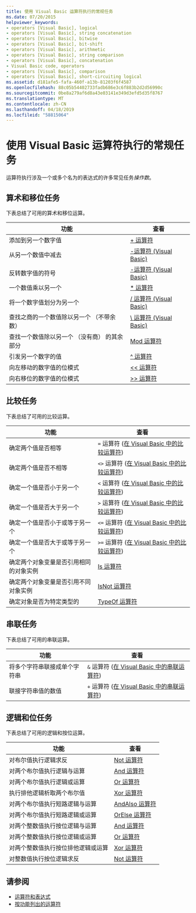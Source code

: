 ```yaml
---
title: 使用 Visual Basic 运算符执行的常规任务
ms.date: 07/20/2015
helpviewer_keywords:
- operators [Visual Basic], logical
- operators [Visual Basic], string concatenation
- operators [Visual Basic], bitwise
- operators [Visual Basic], bit-shift
- operators [Visual Basic], arithmetic
- operators [Visual Basic], string comparison
- operators [Visual Basic], concatenation
- Visual Basic code, operators
- operators [Visual Basic], comparison
- operators [Visual Basic], short-circuiting logical
ms.assetid: d181afe5-fafa-460f-a13b-81203f6f4587
ms.openlocfilehash: 88c05b54402733fadb686e3c6f883b2d2d56990c
ms.sourcegitcommit: 0be8a279af6d8a43e03141e349d3efd5d35f8767
ms.translationtype: MT
ms.contentlocale: zh-CN
ms.lasthandoff: 04/18/2019
ms.locfileid: "58815064"
---
```

# <a name="common-tasks-performed-with-visual-basic-operators"></a>使用 Visual Basic 运算符执行的常规任务
运算符执行涉及一个或多个名为的表达式的许多常见任务*操作数*。  
  
## <a name="arithmetic-and-bit-shift-tasks"></a>算术和移位任务  
 下表总结了可用的算术和移位运算。  
  
|功能|查看|  
|---|---|  
|添加到另一个数字值|[+ 运算符](../../../../visual-basic/language-reference/operators/addition-operator.md)|  
|从另一个数值中减去|[-运算符 (Visual Basic)](../../../../visual-basic/language-reference/operators/subtraction-operator.md)|  
|反转数字值的符号|[-运算符 (Visual Basic)](../../../../visual-basic/language-reference/operators/subtraction-operator.md)|  
|一个数值乘以另一个|[* 运算符](../../../../visual-basic/language-reference/operators/multiplication-operator.md)|  
|将一个数字值划分为另一个|[/ 运算符 (Visual Basic)](../../../../visual-basic/language-reference/operators/floating-point-division-operator.md)|  
|查找之商的一个数值除以另一个 （不带余数）|[\ 运算符 (Visual Basic)](../../../../visual-basic/language-reference/operators/integer-division-operator.md)|  
|查找一个数值除以另一个 （没有商） 的其余部分|[Mod 运算符](../../../../visual-basic/language-reference/operators/mod-operator.md)|  
|引发另一个数字的值|[^ 运算符](../../../../visual-basic/language-reference/operators/exponentiation-operator.md)|  
|向左移动的数字值的位模式|[<\< 运算符](../../../../visual-basic/language-reference/operators/left-shift-operator.md)|  
|向右移位的数字值的位模式|[>> 运算符](../../../../visual-basic/language-reference/operators/right-shift-operator.md)|  
  
## <a name="comparison-tasks"></a>比较任务  
 下表总结了可用的比较运算。  
  
|功能|查看|  
|---|---|  
|确定两个值是否相等|`=` 运算符 ([在 Visual Basic 中的比较运算符](../../../../visual-basic/programming-guide/language-features/operators-and-expressions/comparison-operators.md))|  
|确定两个值是否不相等|`<>` 运算符 ([在 Visual Basic 中的比较运算符](../../../../visual-basic/programming-guide/language-features/operators-and-expressions/comparison-operators.md))|  
|确定一个值是否小于另一个|`<` 运算符 ([在 Visual Basic 中的比较运算符](../../../../visual-basic/programming-guide/language-features/operators-and-expressions/comparison-operators.md))|  
|确定一个值是否大于另一个|`>` 运算符 ([在 Visual Basic 中的比较运算符](../../../../visual-basic/programming-guide/language-features/operators-and-expressions/comparison-operators.md))|  
|确定一个值是否小于或等于另一个|`<=` 运算符 ([在 Visual Basic 中的比较运算符](../../../../visual-basic/programming-guide/language-features/operators-and-expressions/comparison-operators.md))|  
|确定一个值是否大于或等于另一个|`>=` 运算符 ([在 Visual Basic 中的比较运算符](../../../../visual-basic/programming-guide/language-features/operators-and-expressions/comparison-operators.md))|  
|确定两个对象变量是否引用相同的对象实例|[Is 运算符](../../../../visual-basic/language-reference/operators/is-operator.md)|  
|确定两个对象变量是否引用不同对象实例|[IsNot 运算符](../../../../visual-basic/language-reference/operators/isnot-operator.md)|  
|确定对象是否为特定类型的|[TypeOf 运算符](../../../../visual-basic/language-reference/operators/typeof-operator.md)|  
  
## <a name="concatenation-tasks"></a>串联任务  
 下表总结了可用的串联运算。  
  
|功能|查看|  
|---|---|  
|将多个字符串联接成单个字符串|`&` 运算符 ([在 Visual Basic 中的串联运算符](../../../../visual-basic/programming-guide/language-features/operators-and-expressions/concatenation-operators.md))|  
|联接字符串值的数值|`+` 运算符 ([在 Visual Basic 中的串联运算符](../../../../visual-basic/programming-guide/language-features/operators-and-expressions/concatenation-operators.md))|  
  
## <a name="logical-and-bitwise-tasks"></a>逻辑和位任务  
 下表总结了可用的逻辑和按位运算。  
  
|功能|查看|  
|---|---|  
|对布尔值执行逻辑求反|[Not 运算符](../../../../visual-basic/language-reference/operators/not-operator.md)|  
|对两个布尔值执行逻辑与运算|[And 运算符](../../../../visual-basic/language-reference/operators/and-operator.md)|  
|对两个布尔值执行逻辑或运算|[Or 运算符](../../../../visual-basic/language-reference/operators/or-operator.md)|  
|执行排他逻辑析取两个布尔值|[Xor 运算符](../../../../visual-basic/language-reference/operators/xor-operator.md)|  
|对两个布尔值执行短路逻辑与运算|[AndAlso 运算符](../../../../visual-basic/language-reference/operators/andalso-operator.md)|  
|对两个布尔值执行短路逻辑或运算|[OrElse 运算符](../../../../visual-basic/language-reference/operators/orelse-operator.md)|  
|对两个整数值执行按位逻辑与运算|[And 运算符](../../../../visual-basic/language-reference/operators/and-operator.md)|  
|对两个整数值执行按位逻辑或运算|[Or 运算符](../../../../visual-basic/language-reference/operators/or-operator.md)|  
|对两个整数值执行按位排他逻辑或运算|[Xor 运算符](../../../../visual-basic/language-reference/operators/xor-operator.md)|  
|对整数值执行按位逻辑求反|[Not 运算符](../../../../visual-basic/language-reference/operators/not-operator.md)|  
  
## <a name="see-also"></a>请参阅

- [运算符和表达式](../../../../visual-basic/programming-guide/language-features/operators-and-expressions/index.md)
- [按功能列出的运算符](../../../../visual-basic/language-reference/operators/operators-listed-by-functionality.md)

